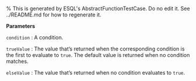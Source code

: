 % This is generated by ESQL's AbstractFunctionTestCase. Do no edit it. See ../README.md for how to regenerate it.

**Parameters**

`condition`
:   A condition.

`trueValue`
:   The value that’s returned when the corresponding condition is the first to evaluate to `true`. The default value is returned when no condition matches.

`elseValue`
:   The value that’s returned when no condition evaluates to `true`.

